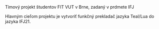 Tímový projekt študentov FIT VUT v Brne, zadaný v prdmete IFJ

Hlavným cieľom projektu je vytvoriť funkčný prekladač jazyka Teal/Lua do jazyka IFJ21.
